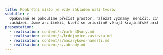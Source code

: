 ```yaml
---
title: Konkrétní místo je vždy základem naší tvorby
subtitle: >-
  Opakovaně se pokoušíme přečíst prostor, nalézat významy, neničit, citlivě
  zacházet. Jsme architekti, kteří se prioritně věnují krajinářské architektuře.
presentation:
  - realisation: content/s/park-4Dvory.md
  - realisation: content/s/hrdejovice-zastavka.md
  - realisation: content/s/masarykovo-namesti.md
  - realisation: content/s/zahrady.md
---
```

